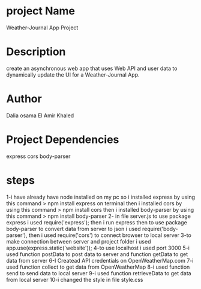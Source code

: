 # project Name
 Weather-Journal App Project

# Description
create an asynchronous web app that uses Web API and user data to dynamically update the UI for a Weather-Journal App.
# Author
Dalia osama El Amir Khaled
# Project Dependencies
express
cors
body-parser
# steps
1-i have already have node installed on my pc so i
installed express by using this command > npm install express 
on terminal then i installed cors by using this command > npm install cors
then i installed body-parser by using this command > npm install body-parser
2- in file server.js
to use package express i used require('express'); then i run express
then to use package body-parser to convert data from server to json
i used require('body-parser'), then i used 
require('cors') to connect browser to local server
3-to make connection between server and project folder
i used app.use(express.static('website'));
4-to use localhost i used port 3000
5-i used function postData to post data to server and function getData to get data from server
6-I Createad API credentials on OpenWeatherMap.com
7-i used function collect to get data from OpenWeatherMap
8-i used function send to send data to local server
9-i used function retrieveData to get data from local server
10-i changed the style in file style.css